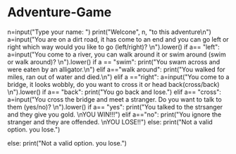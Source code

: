# Adventure-Game


n=input("Type your name: ")
print("Welcone", n, "to this adventure\n")
a=input("You are on a dirt road, it has come to an end and you can go left or right which way would you like to go (left/right)? \n").lower()
if a== "left":
    a=input("You come to a river, you can walk around it or swim around (swim or walk around)? \n").lower()
    if a == "swim":
        print("You swam across and were eaten by an alligator.\n")
    elif a=="walk around":
        print("You walked for miles, ran out of water and died.\n")
elif a =="right":
    a=input("You come to a bridge, it looks wobbly, do you want to cross it or head back(cross/back) \n").lower()
    if a== "back":
        print("You go back and lose.")
    elif a== "cross":
        a=input("You cross the bridge and meet a stranger. Do you want to talk to them (yes/no)? \n").lower()
        if a== "yes":
            print("You talked to the strsanger and they give you gold. \nYOU WIN!!!")
        elif a=="no":
            print("You ignore the stranger and they are offended. \nYOU LOSE!!")
        else:
            print("Not a valid option. you lose.")

    

else:
    print("Not a valid option. you lose.")
